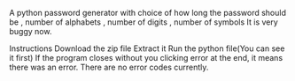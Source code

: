 A python password generator with choice of how long the password should be , number of alphabets , number of digits , number of symbols
It is very buggy now.

Instructions
Download the zip file
Extract it
Run the python file(You can see it first)
If the program closes without you clicking error at the end, it means there was an error.
There are no error codes currently.
